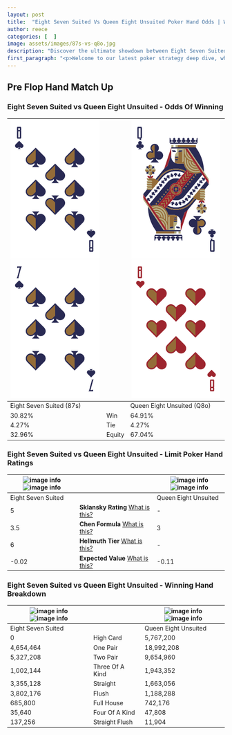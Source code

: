 ```yaml
---
layout: post
title:  "Eight Seven Suited Vs Queen Eight Unsuited Poker Hand Odds | Which Is The Better Hand In Poker? A Complete Guide"
author: reece
categories: [  ]
image: assets/images/87s-vs-q8o.jpg
description: "Discover the ultimate showdown between Eight Seven Suited and Queen Eight Unsuited in poker! Uncover the odds, strategies, and scenarios where one hand triumphs over the other. Get ready to up your poker game with this thrilling analysis."
first_paragraph: "<p>Welcome to our latest poker strategy deep dive, where we're pitting two distinct hands against each other in a high-stakes showdown: Eight Seven Suited vs Queen Eight Unsuited.</p><p>In the dynamic world of poker, every decision counts, and knowing which hand holds the upper hand is key to your success at the table.</p><p>In this article, we'll dissect these two hands, explore the scenarios where one dominates the other, and equip you with the knowledge to make strategic choices that can tip the odds in your favor.</p><p>Get ready to unravel the intriguing dynamics of these poker hands and elevate your game to new heights.</p>"
---
```




[comment]: # (sp0)

## Pre Flop Hand Match Up

<div class="table hand-ratings" markdown="1"> 



### Eight Seven Suited vs Queen Eight Unsuited - Odds Of Winning


    
| ![image info](assets/images/hand1/8.png) ![image info](assets/images/hand1/7.png) |  | ![image info](assets/images/hand2/q.png) ![image info](assets/images/hand2/8o.png) |
| -------- | -------- | -------- |
| Eight Seven Suited (87s) |  | Queen Eight Unsuited (Q8o) |
| 30.82% | Win | 64.91% |
| 4.27% | Tie | 4.27% |
| 32.96% | Equity | 67.04% |




[comment]: # (sp1)



### Eight Seven Suited vs Queen Eight Unsuited - Limit Poker Hand Ratings


    
| ![image info](https://www.riverpairs.com/assets/images/hand1/8.png) ![image info](https://www.riverpairs.com/assets/images/hand1/7.png) |  | ![image info](https://www.riverpairs.com/assets/images/hand2/q.png) ![image info](https://www.riverpairs.com/assets/images/hand2/8o.png) |
| -------- | -------- | -------- |
| Eight Seven Suited |  | Queen Eight Unsuited |
| 5 | **Sklansky Rating** [What is this?](/sklansky-rating-explained) | - |
| 3.5 | **Chen Formula** [What is this?](/chen-formula-explained) | 3 |
| 6 | **Hellmuth Tier** [What is this?](/Hellmuth-tier-explained) | - |
| -0.02 | **Expected Value** [What is this?](/expected-value-explained) | -0.11 |




[comment]: # (sp2)



### Eight Seven Suited vs Queen Eight Unsuited - Winning Hand Breakdown


    
| ![image info](https://www.riverpairs.com/assets/images/hand1/8.png) ![image info](https://www.riverpairs.com/assets/images/hand1/7.png) |  | ![image info](https://www.riverpairs.com/assets/images/hand2/q.png) ![image info](https://www.riverpairs.com/assets/images/hand2/8o.png) |
| -------- | -------- | -------- |
| Eight Seven Suited |  | Queen Eight Unsuited |
| 0 | High Card | 5,767,200 |
| 4,654,464 | One Pair | 18,992,208 |
| 5,327,208 | Two Pair | 9,654,960 |
| 1,002,144 | Three Of A Kind | 1,943,352 |
| 3,355,128 | Straight | 1,663,056 |
| 3,802,176 | Flush | 1,188,288 |
| 685,800 | Full House | 742,176 |
| 35,640 | Four Of A Kind | 47,808 |
| 137,256 | Straight Flush | 11,904 |




[comment]: # (sp3)



</div>

[comment]: # (sp4)



[comment]: # (sp5)

